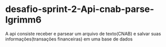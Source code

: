 # desafio-sprint-2-Api-cnab-parse-lgrimm6
A api consiste receber e parsear um arquivo de texto(CNAB) e salvar suas informações(transações financeiras) em uma base de dados 
